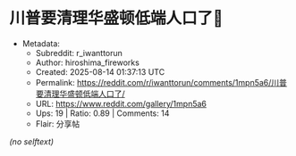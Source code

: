 # 川普要清理华盛顿低端人口了🤣

- Metadata:
  - Subreddit: r_iwanttorun
  - Author: hiroshima_fireworks
  - Created: 2025-08-14 01:37:13 UTC
  - Permalink: https://reddit.com/r/iwanttorun/comments/1mpn5a6/川普要清理华盛顿低端人口了/
  - URL: https://www.reddit.com/gallery/1mpn5a6
  - Ups: 19 | Ratio: 0.89 | Comments: 14
  - Flair: 分享帖

_(no selftext)_
